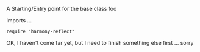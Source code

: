 A Starting/Entry point for the base class foo

Imports ...

    require "harmony-reflect"

OK, I haven't come far yet, but I need to finish something else first ... sorry
